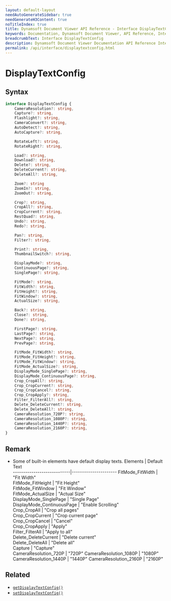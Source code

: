```yaml
---
layout: default-layout
needAutoGenerateSidebar: true
needGenerateH3Content: true
noTitleIndex: true
title: Dynamsoft Document Viewer API Reference - Interface DisplayTextConfig
keywords: Documentation, Dynamsoft Document Viewer, API Reference, Interface DisplayTextConfig
breadcrumbText: Interface DisplayTextConfig
description: Dynamsoft Document Viewer Documentation API Reference Interface DisplayTextConfig Page
permalink: /api/interface/displaytextconfig.html
---
```


# DisplayTextConfig

## Syntax

```typescript
interface DisplayTextConfig {
    CameraResolution?: string,
    Capture?: string,
    Flashlight?: string,
    CameraConvert?: string,
    AutoDetect?: string,
    AutoCapture?: string,

    RotateLeft?: string,
    RotateRight?: string,

    Load?: string,
    Download?: string,
    Delete?: string,
    DeleteCurrent?: string,
    DeleteAll?: string,

    Zoom?: string
    ZoomIn?: string,
    ZoomOut?: string,

    Crop?: string,
    CropAll?: string,
    CropCurrent?: string,
    RestQuad?: string,
    Undo?: string,
    Redo?: string,

    Pan?: string,
    Filter?: string,

    Print?: string,
    ThumbnailSwitch?: string,

    DisplayMode?: string,
    ContinuousPage?: string,
    SinglePage?: string,

    FitMode?: string,
    FitWidth?: string,
    FitHeight?: string,
    FitWindow?: string,
    ActualSize?: string,

    Back?: string,
    Close?: string,
    Done?: string,

    FirstPage?: string,
    LastPage?: string,
    NextPage?: string,
    PrevPage?: string,

    FitMode_FitWidth?: string,
    FitMode_FitHeight?: string,
    FitMode_FitWindow?: string,
    FitMode_ActualSize?: string,
    DisplayMode_SinglePage?: string,
    DisplayMode_ContinuousPage?: string,
    Crop_CropAll?: string,
    Crop_CropCurrent?: string,
    Crop_CropCancel?: string,
    Crop_CropApply?: string,
    Filter_FilterAll?: string,
    Delete_DeleteCurrent?: string,
    Delete_DeleteAll?: string,
    CameraResolution_720P?: string,
    CameraResolution_1080P?: string,
    CameraResolution_1440P?: string,
    CameraResolution_2160P?: string,
}
```

## Remark

- Some of built-in elements have default display texts.
    Elements                    | Default Text         
    ----------------------------|----------------------
    FitMode_FitWidth            | "Fit Width"          
    FitMode_FitHeight           | "Fit Height"         
    FitMode_FitWindow           | "Fit Window"         
    FitMode_ActualSize          | "Actual Size"        
    DisplayMode_SinglePage      | "Single Page"            
    DisplayMode_ContinuousPage  | "Enable Scrolling"   
    Crop_CropAll                | "Crop all pages"     
    Crop_CropCurrent            | "Crop current page"  
    Crop_CropCancel             | "Cancel"             
    Crop_CropApply              | "Apply"              
    Filter_FilterAll            | "Apply to all"       
    Delete_DeleteCurrent        | "Delete current"     
    Delete_DeleteAll            | "Delete all"         
    Capture                     | "Capture"  
    CameraResolution_720P       | "720P"
    CameraResolution_1080P      | "1080P"
    CameraResolution_1440P      | "1440P"
    CameraResolution_2160P      | "2160P"

## Related

- [`getDisplayTextConfig()`](#getdisplaytextconfig)
- [`setDisplayTextConfig()`](#setdisplaytextconfig)